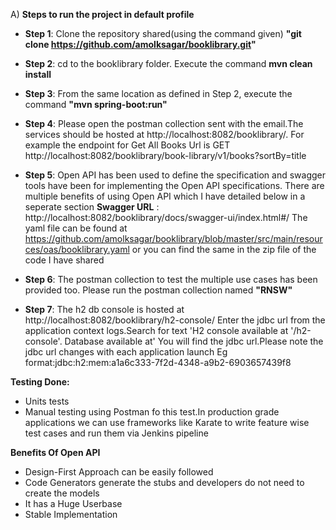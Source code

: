 A) **Steps to run the project in default profile**
- **Step 1**: Clone the repository shared(using the command given)
  **"git clone https://github.com/amolksagar/booklibrary.git"**

- **Step 2**:
  cd to the booklibrary folder.
  Execute the command
  **mvn clean install**

- **Step 3**:
  From the same location as defined in Step 2, execute the command **"mvn spring-boot:run"**

- **Step 4**:
  Please open the postman collection sent with the email.The services should be hosted at http://localhost:8082/booklibrary/. For example the endpoint for Get All Books Url is GET http://localhost:8082/booklibrary/book-library/v1/books?sortBy=title

- **Step 5**:
  Open API has been used to define the specification and swagger tools have been for implementing the Open API specifications. There are multiple benefits of using Open API which I have detailed below in a seperate section
  **Swagger URL** : http://localhost:8082/booklibrary/docs/swagger-ui/index.html#/
  The yaml file can be found at https://github.com/amolksagar/booklibrary/blob/master/src/main/resources/oas/booklibrary.yaml or you can find the same in the zip file of the code I have shared
- **Step 6**:
  The postman collection to test the multiple use cases has been provided too.
  Please run the postman collection named **"RNSW"**
- **Step 7**:
  The h2 db console is hosted at http://localhost:8082/booklibrary/h2-console/
  Enter the jdbc url from the application context logs.Search for text 'H2 console available at '/h2-console'. Database available at'
  You will find the jdbc url.Please note the jdbc url changes with each application launch Eg format:jdbc:h2:mem:a1a6c333-7f2d-4348-a9b2-6903657439f8


**Testing Done:**
- Units tests
- Manual testing using Postman fo this test.In production grade applications we can use frameworks like Karate to write feature wise test cases and run them via Jenkins pipeline

**Benefits Of Open API**
- Design-First Approach can be easily followed
- Code Generators generate the stubs and developers do not need to create the models
- It has a Huge Userbase
- Stable Implementation
